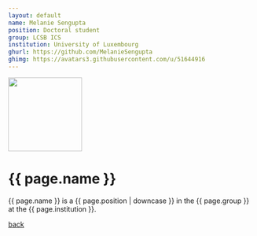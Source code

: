 ```yaml
---
layout: default
name: Melanie Sengupta
position: Doctoral student
group: LCSB ICS
institution: University of Luxembourg
ghurl: https://github.com/MelanieSengupta
ghimg: https://avatars3.githubusercontent.com/u/51644916
---
```


<a href="{{ page.ghurl }}"><img src="{{ page.ghimg }}" height="150px"/></a>

# {{ page.name }}

{{ page.name }} is a {{ page.position | downcase }} in the {{ page.group }} at the {{ page.institution }}.

<a href="{{ site.baseurl }}">back</a>

